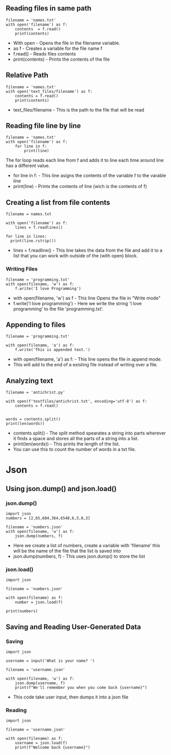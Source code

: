 ## Reading files in same path

```
filename = 'names.txt'
with open('filename') as f:
    contents  = f.read()
    print(contents)
```

- With open - Opens the file in the filename variable. 
- as f - Creates a variable for the file name f
- f.read() - Reads files contents 
- print(contents) - Prints the contents of the file


## Relative Path

```
filename = 'names.txt'
with open('text_files/filename') as f:
    contents = f.read()
    print(contents)
```

- text_files/filename - This is the path to the file that will be read


## Reading file line by line

```
filename = 'names.txt'
with open('filename') as f:
    for line in f:
        print(line)
```
The for loop reads each line from f and adds it to line each time around line has a different value. 

- for line in f: - This line asigns the contents of the variable f to the varable line
- print(line) - Prints the contents of line (wich is the contents of f)


## Creating a list from file contents

```
filename = names.txt

with open('filename') as f:
    lines = f.readlines()

for line in lines:
  print(line.rstrip())

```

  - lines = f.readline() - This line takes the data from the file and add it to a list that you can work with outside of the (with open) block.


### Writing Files

```
filename = 'programming.txt'
with open(filename, 'w') as f:
    f.write('I love Programming')
```

- with open(filename, 'w') as f - This line Opens the file in "Write mode"
- f.write('I love programming') - Here we write the string 'I love programming' to the file 'programming.txt'.

## Appending to files

```
filename = 'programming.txt'

with open(filename, 'a') as f:
    f.write('This is appended text.')
```

- with open(filename, 'a') as f: - This line opens the file in append mode.
- This will add to the end of a existing file instead of writing over a file.


## Analyzing text

```
filename = 'antichrist.py'

with open(f'textfiles/antichrist.txt', encoding='utf-8') as f:
    contents = f.read()


words = contents.split()
print(len(words))

```

- contents.split() - The split method spearates a string into parts wherever it finds a space and stores all the parts of a string into a list.
- print(len(words)) - This prints the length of the list.
- You can use this to count the number of words in a txt file. 


# Json


## Using json.dump() and json.load()


### json.dump()

```
import json
numbers = [2,65,684,364,6548,6,5,8,3]

filename = 'numbers.json'
with open(filename, 'w') as f:
    json.dump(numbers, f)
```

 - Here we create a list of numbers, create a variable with 'filename' this will be the name of the file that the list is saved into
 - json.dump(numbers, f) - This uses json.dump() to store the list


### json.load()
```
import json

filename = 'numbers.json'

with open(filename) as f:
    number = json.load(f)

print(numbers)
```


## Saving and Reading User-Generated Data


### Saving
```
import json

username = input('What is your name? ')

filename = 'username.json'

with open(filename, 'w') as f:
    json.dump(username, f)
    print(f"We'll remember you when you come back {username}")

```

- This code take user input, then dumps it into a json file


### Reading

```
import json

filename = 'username.json'

with open(filename) as f:
    username = json.load(f)
    print(f"Welcome back {username}")
```














